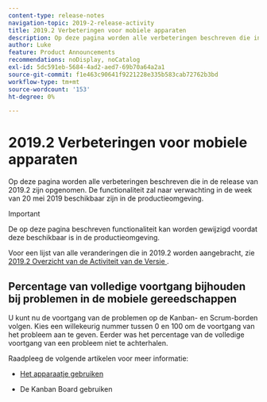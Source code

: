 ```yaml
---
content-type: release-notes
navigation-topic: 2019-2-release-activity
title: 2019.2 Verbeteringen voor mobiele apparaten
description: Op deze pagina worden alle verbeteringen beschreven die in de release van 2019.2 zijn opgenomen. De functionaliteit zal naar verwachting in de week van 20 mei 2019 beschikbaar zijn in de productieomgeving.
author: Luke
feature: Product Announcements
recommendations: noDisplay, noCatalog
exl-id: 5dc591eb-5684-4ad2-aed7-69b70a64a2a1
source-git-commit: f1e463c90641f9221228e335b583cab72762b3bd
workflow-type: tm+mt
source-wordcount: '153'
ht-degree: 0%

---
```


# 2019.2 Verbeteringen voor mobiele apparaten

Op deze pagina worden alle verbeteringen beschreven die in de release van 2019.2 zijn opgenomen. De functionaliteit zal naar verwachting in de week van 20 mei 2019 beschikbaar zijn in de productieomgeving.

>[!IMPORTANT]
>
>De op deze pagina beschreven functionaliteit kan worden gewijzigd voordat deze beschikbaar is in de productieomgeving.

Voor een lijst van alle veranderingen die in 2019.2 worden aangebracht, zie [&#x200B; 2019.2 Overzicht van de Activiteit van de Versie &#x200B;](../../../../product-announcements/product-releases/quarterly-release-archive/2019.2-release-activity/2019-2-release-activity-overview.md).

## Percentage van volledige voortgang bijhouden bij problemen in de mobiele gereedschappen

U kunt nu de voortgang van de problemen op de Kanban- en Scrum-borden volgen. Kies een willekeurig nummer tussen 0 en 100 om de voortgang van het probleem aan te geven. Eerder was het percentage van de volledige voortgang van een probleem niet te achterhalen.

Raadpleeg de volgende artikelen voor meer informatie:

- [Het apparaatje gebruiken](../../../../agile/use-scrum-in-an-agile-team/scrum-board/scrum-board-overview.md)

- De Kanban Board gebruiken
